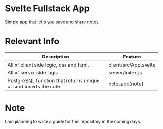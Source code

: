 # Svelte Fullstack App

Simple app that let's you save and share notes.

# Relevant Info
|Description|Feature|
|---|---|
| All of client side logic, css and html.  | client/src/App.svelte   |
| All of server side logic. | server/index.js  |
| PostgreSQL function that returns unique url and inserts the note. | note_add(note)  |

# Note
I am planning to write a guide for this repository in the coming days.
